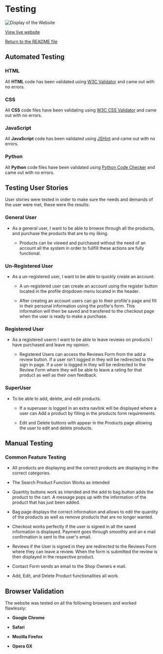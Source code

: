 # Testing 

![Display of the Website]()

[View live website](https://big-3-store.herokuapp.com)

[Return to the README file](README.md)
## Automated Testing 
### HTML

All **HTML** code has been validated using [W3C Validator](https://validator.w3.org/) and came out with no errors.

### CSS 

All **CSS** code files have been validating using [W3C CSS Validator](https://jigsaw.w3.org/css-validator/) and came out with no errors. 

### JavaScript  

All **JavaScript** code has been validated using [JSHint](https://jshint.com/about/) and came out with no errors. 

### Python

All **Python** code files have been validated using [Python Code Checker](https://extendsclass.com/python-tester.html) and came out with no errors. 

## Testing User Stories 

User stories were tested in order to make sure the needs and demands of the user were met, these were the results: 

### General User

- As a general user, I want to be able to browse through all the products, and purchase the products that are to my liking.

    - Products can be viewed and purchased without the need of an account all the system in order to fullfill these actions are fully functional. 

### Un-Registered User 

- As a un-registered user, I want to be able to quickly create an account: 

    - A un-registered user can create an account using the register button located in the profile dropdown menu located in the header.

    - After creating an account users can go to their profile's page and fill in their personal information using the profile's form. This information will then be saved and transfered to the checkout page when the user is ready to make a purchase.

### Registered User

- As a registered userm I want to be able to leave reviews on products I have purchased and leave my opinion. 

    - Registered Users can access the Reviews Form from the add a review button. If a user isn't logged in they will be redirected to the sign in page. If a user is logged in they will be redirected to the Review Form where they will be able to leave a rating for that product as well as their own feedback. 

### SuperUser 

- To be able to add, delete, and edit products. 

    - If a superuser is logged in an extra navlink will be displayed where a user can Add a product by filling in the products form requirements.

    - Edit and Delete buttons with appear in the Products page allowing the user to edit and delete products. 

## Manual Testing 
### Common Feature Testing 

- All products are displaying and the correct products are displaying in the correct categories. 

- The Search Product Function Works as intended

- Quantity buttons work as intended and the add to bag button adds the product to the cart. A message pops up with the information of the product that has just been added. 

- Bag page displays the correct information and allows to edit the quantity of the products as well as remove products that are no longer wanted. 

- Checkout works perfectly if the user is signed in all the saved information is displayed. Payment goes through smoothly and an e mail confirmation is sent to the user's email. 

- Reviews if the User is signed in they are redirected to the Reviews Form where they can leave a review. When the form is submitted the review is then displayed in the respective product.

- Contact Form sends an email to the Shop Owners e mail. 

- Add, Edit, and Delete Product functionalities all work. 

## Browser Validation

The website was tested on all the following browsers and worked flawlessly:

- **Google Chrome**

- **Safari**

- **Mozilla Firefox**

- **Opera GX**